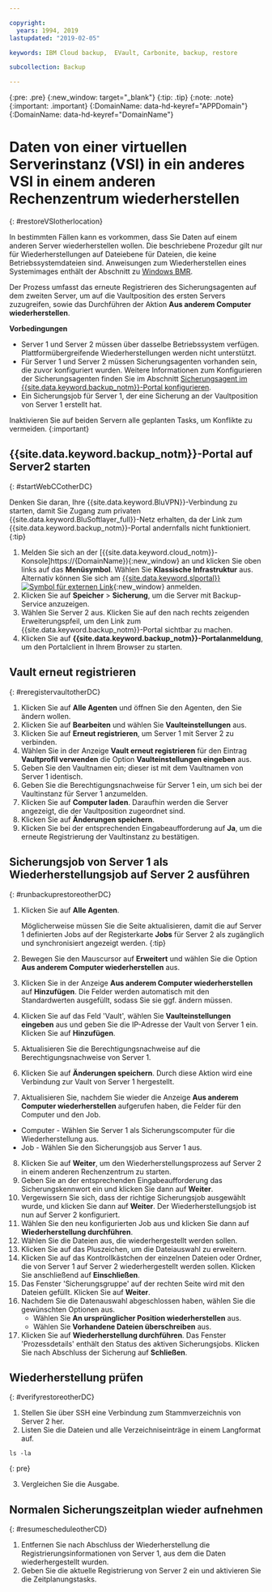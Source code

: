 ```yaml
---

copyright:
  years: 1994, 2019
lastupdated: "2019-02-05"

keywords: IBM Cloud backup,  EVault, Carbonite, backup, restore

subcollection: Backup

---
```

{:pre: .pre}
{:new_window: target="_blank"}
{:tip: .tip}
{:note: .note}
{:important: .important}
{:DomainName: data-hd-keyref="APPDomain"}
{:DomainName: data-hd-keyref="DomainName"}

# Daten von einer virtuellen Serverinstanz (VSI) in ein anderes VSI in einem anderen Rechenzentrum wiederherstellen
{: #restoreVSIotherlocation}

In bestimmten Fällen kann es vorkommen, dass Sie Daten auf einem anderen Server wiederherstellen wollen. Die beschriebene Prozedur gilt nur für Wiederherstellungen auf Dateiebene für Dateien, die keine Betriebssystemdateien sind. Anweisungen zum Wiederherstellen eines Systemimages enthält der Abschnitt zu [Windows BMR](/docs/infrastructure/Backup?topic=Backup-restoreBMR).

Der Prozess umfasst das erneute Registrieren des Sicherungsagenten auf dem zweiten Server, um auf die Vaultposition des ersten Servers zuzugreifen, sowie das Durchführen der Aktion **Aus anderem Computer wiederherstellen**.

**Vorbedingungen**

- Server 1 und Server 2 müssen über dasselbe Betriebssystem verfügen. Plattformübergreifende Wiederherstellungen werden nicht unterstützt.
- Für Server 1 und Server 2 müssen Sicherungsagenten vorhanden sein, die zuvor konfiguriert wurden. Weitere Informationen zum Konfigurieren der Sicherungsagenten finden Sie im Abschnitt [Sicherungsagent im {{site.data.keyword.backup_notm}}-Portal konfigurieren](/docs/infrastructure/Backup?topic=Backup-GettingStarted).
- Ein Sicherungsjob für Server 1, der eine Sicherung an der Vaultposition von Server 1 erstellt hat.

Inaktivieren Sie auf beiden Servern alle geplanten Tasks, um Konflikte zu vermeiden.
{:important}

## {{site.data.keyword.backup_notm}}-Portal auf Server2 starten
{: #startWebCCotherDC}

Denken Sie daran, Ihre {{site.data.keyword.BluVPN}}-Verbindung zu starten, damit Sie Zugang zum privaten {{site.data.keyword.BluSoftlayer_full}}-Netz erhalten, da der Link zum {{site.data.keyword.backup_notm}}-Portal andernfalls nicht funktioniert.
{:tip}

1. Melden Sie sich an der [{{site.data.keyword.cloud_notm}}-Konsole]https://{DomainName}){:new_window} an und klicken Sie oben links auf das **Menüsymbol**. Wählen Sie **Klassische Infrastruktur** aus. <br/>
   Alternativ können Sie sich am [{{site.data.keyword.slportal}} ![Symbol für externen Link](../../icons/launch-glyph.svg "Symbol für externen Link")](https://control.softlayer.com/){:new_window} anmelden.
2. Klicken Sie auf **Speicher** > **Sicherung**, um die Server mit Backup-Service anzuzeigen.
3. Wählen Sie Server 2 aus. Klicken Sie auf den nach rechts zeigenden Erweiterungspfeil, um den Link zum {{site.data.keyword.backup_notm}}-Portal sichtbar zu machen.
4. Klicken Sie auf **{{site.data.keyword.backup_notm}}-Portalanmeldung**, um den Portalclient in Ihrem Browser zu starten.

## Vault erneut registrieren
{: #reregistervaultotherDC}

1. Klicken Sie auf **Alle Agenten** und öffnen Sie den Agenten, den Sie ändern wollen.
2. Klicken Sie auf **Bearbeiten** und wählen Sie **Vaulteinstellungen** aus.
3. Klicken Sie auf **Erneut registrieren**, um Server 1 mit Server 2 zu verbinden.
4. Wählen Sie in der Anzeige **Vault erneut registrieren** für den Eintrag **Vaultprofil verwenden** die Option **Vaulteinstellungen eingeben** aus.
5. Geben Sie den Vaultnamen ein; dieser ist mit dem Vaultnamen von Server 1 identisch.
6. Geben Sie die Berechtigungsnachweise für Server 1 ein, um sich bei der Vaultinstanz für Server 1 anzumelden.
7. Klicken Sie auf **Computer laden**. Daraufhin werden die Server angezeigt, die der Vaultposition zugeordnet sind.
8. Klicken Sie auf **Änderungen speichern**.
9. Klicken Sie bei der entsprechenden Eingabeaufforderung auf **Ja**, um die erneute Registrierung der Vaultinstanz zu bestätigen.

## Sicherungsjob von Server 1 als Wiederherstellungsjob auf Server 2 ausführen
{: #runbackuprestoreotherDC}

1. Klicken Sie auf **Alle Agenten**.

   Möglicherweise müssen Sie die Seite aktualisieren, damit die auf Server 1 definierten Jobs auf der Registerkarte **Jobs** für Server 2 als zugänglich und synchronisiert angezeigt werden.
   {:tip}
2. Bewegen Sie den Mauscursor auf **Erweitert** und wählen Sie die Option **Aus anderem Computer wiederherstellen** aus.
3. Klicken Sie in der Anzeige **Aus anderem Computer wiederherstellen** auf **Hinzufügen**. Die Felder werden automatisch mit den Standardwerten ausgefüllt, sodass Sie sie ggf. ändern müssen.
4. Klicken Sie auf das Feld 'Vault', wählen Sie **Vaulteinstellungen eingeben** aus und geben Sie die IP-Adresse der Vault von Server 1 ein. Klicken Sie auf **Hinzufügen**.
5. Aktualisieren Sie die Berechtigungsnachweise auf die Berechtigungsnachweise von Server 1.
6. Klicken Sie auf **Änderungen speichern**. Durch diese Aktion wird eine Verbindung zur Vault von Server 1 hergestellt.
7. Aktualisieren Sie, nachdem Sie wieder die Anzeige **Aus anderem Computer wiederherstellen** aufgerufen haben, die Felder für den Computer und den Job.
  - Computer - Wählen Sie Server 1 als Sicherungscomputer für die Wiederherstellung aus.
  - Job - Wählen Sie den Sicherungsjob aus Server 1 aus.
8. Klicken Sie auf **Weiter**, um den Wiederherstellungsprozess auf Server 2 in einem anderen Rechenzentrum zu starten.
9. Geben Sie an der entsprechenden Eingabeaufforderung das Sicherungskennwort ein und klicken Sie dann auf **Weiter**.
10. Vergewissern Sie sich, dass der richtige Sicherungsjob ausgewählt wurde, und klicken Sie dann auf **Weiter**. Der Wiederherstellungsjob ist nun auf Server 2 konfiguriert.
11. Wählen Sie den neu konfigurierten Job aus und klicken Sie dann auf **Wiederherstellung durchführen**.
12. Wählen Sie die Dateien aus, die wiederhergestellt werden sollen.
13. Klicken Sie auf das Pluszeichen, um die Dateiauswahl zu erweitern.
14. Klicken Sie auf das Kontrollkästchen der einzelnen Dateien oder Ordner, die von Server 1 auf Server 2 wiederhergestellt werden sollen. Klicken Sie anschließend auf **Einschließen**.
15. Das Fenster 'Sicherungsgruppe' auf der rechten Seite wird mit den Dateien gefüllt. Klicken Sie auf **Weiter**.
16. Nachdem Sie die Datenauswahl abgeschlossen haben, wählen Sie die gewünschten Optionen aus.
    - Wählen Sie **An ursprünglicher Position wiederherstellen** aus.
    - Wählen Sie **Vorhandene Dateien überschreiben** aus.
17. Klicken Sie auf **Wiederherstellung durchführen**. Das Fenster 'Prozessdetails' enthält den Status des aktiven Sicherungsjobs. Klicken Sie nach Abschluss der Sicherung auf **Schließen**.


## Wiederherstellung prüfen
{: #verifyrestoreotherDC}

1. Stellen Sie über SSH eine Verbindung zum Stammverzeichnis von Server 2 her.
2. Listen Sie die Dateien und alle Verzeichniseinträge in einem Langformat auf.
  ```
  ls -la
  ```
  {: pre}

3. Vergleichen Sie die Ausgabe.

## Normalen Sicherungszeitplan wieder aufnehmen
{: #resumescheduleotherCD}

1. Entfernen Sie nach Abschluss der Wiederherstellung die Registrierungsinformationen von Server 1, aus dem die Daten wiederhergestellt wurden.
2. Geben Sie die aktuelle Registrierung von Server 2 ein und aktivieren Sie die Zeitplanungstasks.
